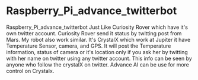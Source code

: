 # Raspberry_Pi_advance_twitterbot
Raspberry_Pi_advance_twitterbot 
Just Like Curiosity Rover which have it's own twitter account.
Curiosity Rover send it status by twitting post from Mars.
My robot also work similar. It's CrystalX which work at Jupiter it have Temperature Sensor, camera, and GPS.
It will post the Temperature information, status of camera or it's location only if you ask her by twitting 
with her name on twitter using any twitter account. 
This info can be seen by anyone who follow the crystalX on twitter. Advance AI can be use for more control on Crystalx.
